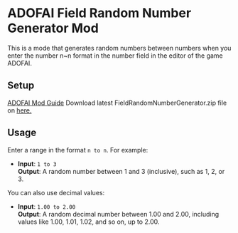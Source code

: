 # ADOFAI Field Random Number Generator Mod
This is a mode that generates random numbers between numbers when you enter the number n~n format in the number field in the editor of the game ADOFAI.

## Setup
[ADOFAI Mod Guide](https://hyonsu.notion.site/4a967f6e2a2a4de29cc0438b8cfdc23c)
Download latest FieldRandomNumberGenerator.zip file on [here.](https://github.com/TeoooKR/adofai-field-random-number-generator-mod/releases)

## Usage
Enter a range in the format `n to n`. For example:

- **Input**: `1 to 3`  
  **Output**: A random number between 1 and 3 (inclusive), such as 1, 2, or 3.

You can also use decimal values:

- **Input**: `1.00 to 2.00`  
  **Output**: A random decimal number between 1.00 and 2.00, including values like 1.00, 1.01, 1.02, and so on, up to 2.00.
